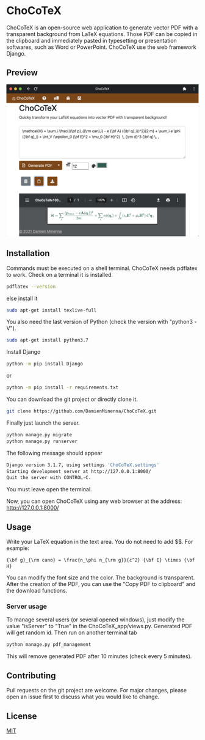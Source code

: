 
# ChoCoTeX

ChoCoTeX is an open-source web application to generate vector PDF with a transparent background from LaTeX equations. Those PDF can be copied in the clipboard and immediately pasted in typesetting or presentation softwares, such as Word or PowerPoint. ChoCoTeX use the web framework Django.

## Preview

![preview](https://raw.githubusercontent.com/DamienMinenna/ChoCoTeX/main/static/img/ChoCoTeX-preview.png?raw=true "Preview")


## Installation

Commands must be executed on a shell terminal.
ChoCoTeX needs pdflatex to work. Check on a terminal it is installed.

```bash
pdflatex --version
```
else install it
```bash
sudo apt-get install texlive-full
```

You also need the last version of Python (check the version with "python3 -V").

```bash
sudo apt-get install python3.7
```

Install Django

```bash
python -m pip install Django
```
or
```bash
python -m pip install -r requirements.txt
```

You can download the git project or directly clone it.

```bash
git clone https://github.com/DamienMinenna/ChoCoTeX.git
```

Finally just launch the server.

```bash
python manage.py migrate
python manage.py runserver
```

The following message should appear

```bash
Django version 3.1.7, using settings 'ChoCoTeX.settings'
Starting development server at http://127.0.0.1:8000/
Quit the server with CONTROL-C.
```

You must leave open the terminal.

Now, you can open ChoCoTeX using any web browser at the address: http://127.0.0.1:8000/

## Usage

Write your LaTeX equation in the text area. You do not need to add $$. For example:
```
{\bf g}_{\rm cano} = \frac{n_\phi n_{\rm g}}{c^2} {\bf E} \times {\bf H}
```

You can modify the font size and the color. The background is transparent.
After the creation of the PDF, you can use the "Copy PDF to clipboard" and the download functions.

### Server usage

To manage several users (or several opened windows), just modify the value "isServer" to "True" in the ChoCoTeX_app/views.py. Generated PDF will get random id.
Then run on another terminal tab
```bash
python manage.py pdf_management
```
This will remove generated PDF after 10 minutes (check every 5 minutes).

## Contributing

Pull requests on the git project are welcome. For major changes, please open an issue first to discuss what you would like to change.

## License
[MIT](https://choosealicense.com/licenses/mit/)
